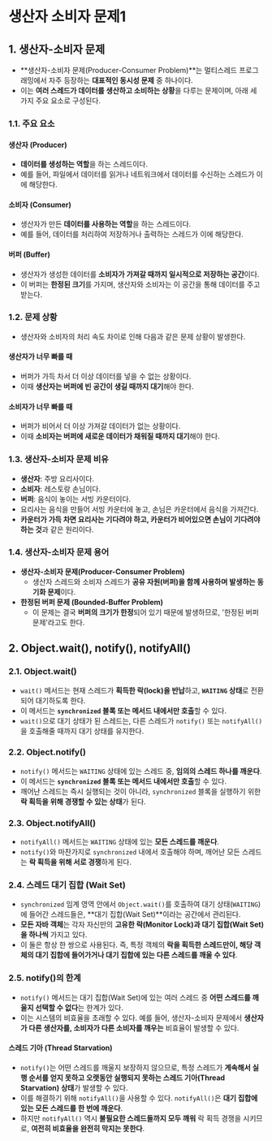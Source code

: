 # 생산자 소비자 문제1

## 1. 생산자-소비자 문제

- **생산자-소비자 문제(Producer-Consumer Problem)**는 멀티스레드 프로그래밍에서 자주 등장하는 **대표적인 동시성 문제** 중 하나이다.
- 이는 **여러 스레드가 데이터를 생산하고 소비하는 상황**을 다루는 문제이며, 아래 세 가지 주요 요소로 구성된다.

### 1.1. 주요 요소

#### 생산자 (Producer)

- **데이터를 생성하는 역할**을 하는 스레드이다.
- 예를 들어, 파일에서 데이터를 읽거나 네트워크에서 데이터를 수신하는 스레드가 이에 해당한다.

#### 소비자 (Consumer)

- 생산자가 만든 **데이터를 사용하는 역할**을 하는 스레드이다.
- 예를 들어, 데이터를 처리하여 저장하거나 출력하는 스레드가 이에 해당한다.

#### 버퍼 (Buffer)

- 생산자가 생성한 데이터를 **소비자가 가져갈 때까지 일시적으로 저장하는 공간**이다.
- 이 버퍼는 **한정된 크기**를 가지며, 생산자와 소비자는 이 공간을 통해 데이터를 주고받는다.

### 1.2. 문제 상황

- 생산자와 소비자의 처리 속도 차이로 인해 다음과 같은 문제 상황이 발생한다.

#### 생산자가 너무 빠를 때

- 버퍼가 가득 차서 더 이상 데이터를 넣을 수 없는 상황이다.
- 이때 **생산자는 버퍼에 빈 공간이 생길 때까지 대기**해야 한다.

#### 소비자가 너무 빠를 때

- 버퍼가 비어서 더 이상 가져갈 데이터가 없는 상황이다.
- 이때 **소비자는 버퍼에 새로운 데이터가 채워질 때까지 대기**해야 한다.

### 1.3. 생산자-소비자 문제 비유

- **생산자**: 주방 요리사이다.
- **소비자**: 레스토랑 손님이다.
- **버퍼**: 음식이 놓이는 서빙 카운터이다.
- 요리사는 음식을 만들어 서빙 카운터에 놓고, 손님은 카운터에서 음식을 가져간다.
- **카운터가 가득 차면 요리사는 기다려야 하고, 카운터가 비어있으면 손님이 기다려야 하는 것**과 같은 원리이다.

### 1.4. 생산자-소비자 문제 용어

- **생산자-소비자 문제(Producer-Consumer Problem)**
  - 생산자 스레드와 소비자 스레드가 **공유 자원(버퍼)을 함께 사용하며 발생하는 동기화 문제**이다.
- **한정된 버퍼 문제 (Bounded-Buffer Problem)**
  - 이 문제는 결국 **버퍼의 크기가 한정**되어 있기 때문에 발생하므로, '한정된 버퍼 문제'라고도 한다.

## 2. Object.wait(), notify(), notifyAll()

### 2.1. Object.wait()

- `wait()` 메서드는 현재 스레드가 **획득한 락(lock)을 반납**하고, **`WAITING` 상태**로 전환되어 대기하도록 한다.
- 이 메서드는 **`synchronized` 블록 또는 메서드 내에서만 호출**할 수 있다.
- `wait()`으로 대기 상태가 된 스레드는, 다른 스레드가 `notify()` 또는 `notifyAll()`을 호출해줄 때까지 대기 상태를 유지한다.

### 2.2. Object.notify()

- `notify()` 메서드는 `WAITING` 상태에 있는 스레드 중, **임의의 스레드 하나를 깨운다**.
- 이 메서드는 **`synchronized` 블록 또는 메서드 내에서만 호출**할 수 있다.
- 깨어난 스레드는 즉시 실행되는 것이 아니라, `synchronized` 블록을 실행하기 위한 **락 획득을 위해 경쟁할 수 있는 상태**가 된다.

### 2.3. Object.notifyAll()

- `notifyAll()` 메서드는 `WAITING` 상태에 있는 **모든 스레드를 깨운다**.
- `notify()`와 마찬가지로 `synchronized` 내에서 호출해야 하며, 깨어난 모든 스레드는 **락 획득을 위해 서로 경쟁**하게 된다.

### 2.4. 스레드 대기 집합 (Wait Set)

- `synchronized` 임계 영역 안에서 `Object.wait()`를 호출하여 대기 상태(`WAITING`)에 들어간 스레드들은, **대기 집합(Wait Set)**이라는 공간에서 관리된다.
- **모든 자바 객체**는 각자 자신만의 **고유한 락(Monitor Lock)과 대기 집합(Wait Set)을 하나씩** 가지고 있다.
- 이 둘은 항상 한 쌍으로 사용된다. 즉, 특정 객체의 **락을 획득한 스레드만이, 해당 객체의 대기 집합에 들어가거나 대기 집합에 있는 다른 스레드를 깨울 수 있다**.

### 2.5. notify()의 한계

- `notify()` 메서드는 대기 집합(Wait Set)에 있는 여러 스레드 중 **어떤 스레드를 깨울지 선택할 수 없다**는 한계가 있다.
- 이는 시스템의 비효율을 초래할 수 있다. 예를 들어, 생산자-소비자 문제에서 **생산자가 다른 생산자를, 소비자가 다른 소비자를 깨우는** 비효율이 발생할 수 있다.

#### 스레드 기아 (Thread Starvation)

- `notify()`는 어떤 스레드를 깨울지 보장하지 않으므로, 특정 스레드가 **계속해서 실행 순서를 얻지 못하고 오랫동안 실행되지 못하는 스레드 기아(Thread Starvation) 상태**가 발생할 수 있다.
- 이를 해결하기 위해 `notifyAll()`을 사용할 수 있다. `notifyAll()`은 **대기 집합에 있는 모든 스레드를 한 번에 깨운다**.
- 하지만 `notifyAll()` 역시 **불필요한 스레드들까지 모두 깨워** 락 획득 경쟁을 시키므로, **여전히 비효율을 완전히 막지는 못한다**.
